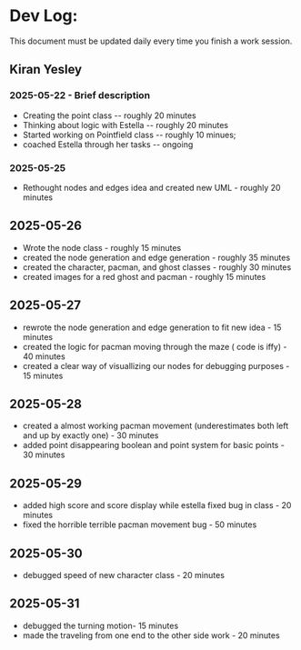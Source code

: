 # Dev Log:

This document must be updated daily every time you finish a work session.

## Kiran Yesley

### 2025-05-22 - Brief description
- Creating the point class -- roughly 20 minutes 
- Thinking about logic with Estella -- roughly 20 minutes 
- Started working on Pointfield class -- roughly 10 minues; 
- coached Estella through her tasks -- ongoing

### 2025-05-25
- Rethought nodes and edges idea and created new UML - roughly 20 minutes 

## 2025-05-26
- Wrote the node class - roughly 15 minutes
- created the node generation and edge generation - roughly 35 minutes 
- created the character, pacman, and ghost classes - roughly 30 minutes 
- created images for a red ghost and pacman - roughly 15 minutes 

## 2025-05-27
- rewrote the node generation and edge generation to fit new idea - 15 minutes 
- created the logic for pacman moving through the maze ( code is iffy) - 40 minutes
- created a clear way of visuallizing our nodes for debugging purposes - 15 minutes

## 2025-05-28
- created a almost working pacman movement (underestimates both left and up by exactly one) - 30 minutes
- added point disappearing boolean and point system for basic points - 30 minutes 

## 2025-05-29
- added high score and score display while estella fixed bug in class - 20 minutes 
- fixed the horrible terrible pacman movement bug - 50 minutes 

## 2025-05-30
- debugged speed of new character class - 20 minutes

## 2025-05-31
- debugged the turning motion- 15 minutes
- made the traveling from one end to the other side work - 20 minutes